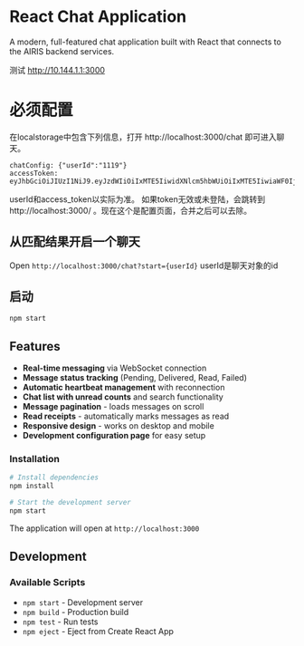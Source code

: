 # React Chat Application

A modern, full-featured chat application built with React that connects to the AIRIS backend services.

测试 http://10.144.1.1:3000

# 必须配置
在localstorage中包含下列信息，打开 http://localhost:3000/chat 即可进入聊天。
```
chatConfig: {"userId":"1119"}
accessToken: eyJhbGciOiJIUzI1NiJ9.eyJzdWIiOiIxMTE5IiwidXNlcm5hbWUiOiIxMTE5IiwiaWF0IjoxNzUxOTc1Mzc5LCJleHAiOjE4NTE5NzYyNzl9.mBWGMxfODtQiEiCcRgILg9OGTxMZDHbiDrSeItFNFAA
```
userId和access_token以实际为准。
如果token无效或未登陆，会跳转到 http://localhost:3000/ 。现在这个是配置页面，合并之后可以去除。

## 从匹配结果开启一个聊天
Open `http://localhost:3000/chat?start={userId}`
userId是聊天对象的id

## 启动
```bash
npm start
```

## Features

- **Real-time messaging** via WebSocket connection
- **Message status tracking** (Pending, Delivered, Read, Failed)  
- **Automatic heartbeat management** with reconnection
- **Chat list with unread counts** and search functionality
- **Message pagination** - loads messages on scroll
- **Read receipts** - automatically marks messages as read
- **Responsive design** - works on desktop and mobile
- **Development configuration page** for easy setup


### Installation

```bash
# Install dependencies
npm install

# Start the development server
npm start
```
The application will open at `http://localhost:3000`

## Development

### Available Scripts

- `npm start` - Development server
- `npm build` - Production build
- `npm test` - Run tests
- `npm eject` - Eject from Create React App